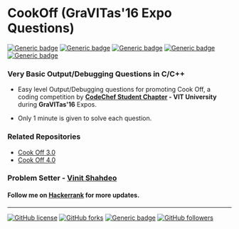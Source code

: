 # CookOff (GraVITas'16 Expo Questions)

[![Generic badge](https://img.shields.io/badge/Cook-Off-dodgerblue.svg?style=for-the-badge)](https://www.hackerrank.com/contests/cook-off-4-0-round-1-1/challenges) [![Generic badge](https://img.shields.io/badge/CODECHEF-VITVELLORE-teal.svg?style=for-the-badge)](https://www.facebook.com/codechefvituniversity/)  [![Generic badge](https://img.shields.io/badge/graVITas-2016-crimson.svg?style=for-the-badge)](http://www.vit.ac.in/files/gravitas18/home.html) [![Generic badge](https://img.shields.io/badge/EXPO-CHALLENGES-orange.svg?style=for-the-badge)](https://www.hackerrank.com/vinitshahdeo) [![Generic badge](https://img.shields.io/badge/Debugging-Output-brown.svg?style=for-the-badge)](https://github.com/vinitshahdeo/Cook-Off-3.0)

### Very Basic Output/Debugging Questions in C/C++ 


- Easy level Output/Debugging questions for promoting Cook Off, a coding competition by **[CodeChef Student Chapter](https://www.facebook.com/codechefvituniversity/) - VIT University** during **GraVITas'16** Expos.

- Only 1 minute is given to solve each question.


### Related Repositories

- [Cook Off 3.0](https://github.com/vinitshahdeo/Cook-Off-3.0)
- [Cook Off 4.0](https://github.com/vinitshahdeo/CookOff-4.0)


### Problem Setter - [Vinit Shahdeo](https://www.hackerrank.com/vinitshahdeo)

#### Follow me on **[Hackerrank](https://www.hackerrank.com/vinitshahdeo)** for more updates.

<hr>

[![GitHub license](https://img.shields.io/github/license/vinitshahdeo/CookOff.svg)](https://github.com/vinitshahdeo/CookOff/blob/master/LICENSE) 
[![GitHub forks](https://img.shields.io/github/forks/vinitshahdeo/CookOff.svg)](https://github.com/vinitshahdeo/CookOff/network)
[![Generic badge](https://img.shields.io/badge/Hacker-Rank-teal.svg?style=for-the-badge)](https://www.hackerrank.com/vinitshahdeo)
[![GitHub followers](https://img.shields.io/github/followers/vinitshahdeo.svg?label=Follow)](https://github.com/vinitshahdeo/)
